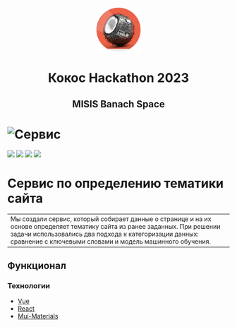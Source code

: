 <br />
<div align="center">
    <img src="src/assets/kokos_round.png" alt="Logo" width="100" height="100">
  <h1 align="center">Кокос Hackathon 2023</h1>
  <h2 align="center">
    MISIS Banach Space
  </h2>
</div>

# ![Сервис]('src/assets/screenshots/siteAnalysis.jpg')
<img src='src/assets/screenshots/Competitors.jpg'>
<img src='src/assets/Competitors.jpg'>
<img src='./src/assets/Competitors.jpg'>
<img src='../src/assets/Competitors.jpg'>

# Сервис по определению тематики сайта
<table>
<tr>
<td>
  Мы создали сервис, который собирает данные о странице и на их основе определяет тематику сайта из ранее заданных. При решении задачи использовались два подхода к категоризации данных: сравнение с ключевыми словами и модель машинного обучения. 
</td>
</tr>
</table>

## Функционал


### Технологии

* <a href='https://ru.vuejs.org'>Vue
* <a href='https://react.dev'>React
* <a href='https://mui.com'>Mui-Materials

